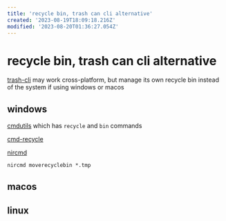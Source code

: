 ```yaml
---
title: 'recycle bin, trash can cli alternative'
created: '2023-08-19T18:09:18.216Z'
modified: '2023-08-20T01:36:27.054Z'
---
```


# recycle bin, trash can cli alternative

[trash-cli]() may work cross-platform, but manage its own recycle bin instead of the system if using windows or macos

## windows

[cmdutils](http://www.maddogsw.com/cmdutils/) which has `recycle` and `bin` commands

[cmd-recycle](https://github.com/kizzx2/cmd-recycle/)

[nircmd](http://www.nirsoft.net/utils/nircmd.html)

```cmd
nircmd moverecyclebin *.tmp
```

## macos

## linux

